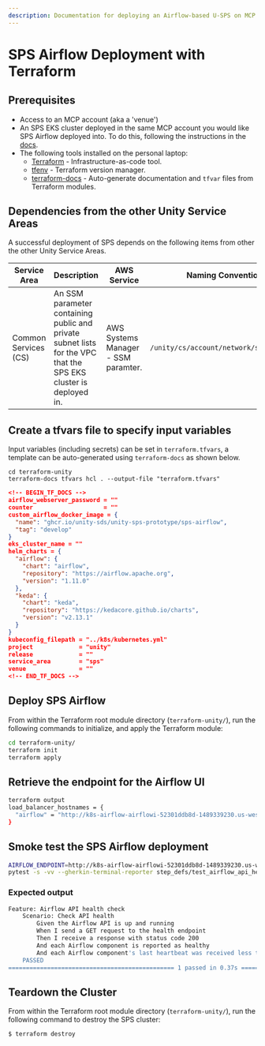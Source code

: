 ```yaml
---
description: Documentation for deploying an Airflow-based U-SPS on MCP using Terraform
---
```


# SPS Airflow Deployment with Terraform

## Prerequisites

* Access to an MCP account (aka a 'venue')
* An SPS EKS cluster deployed in the same MCP account you would like SPS Airflow deployed into. To do this, following the instructions in the [docs](sps-cluster-provisioning-with-terraform.md).
* The following tools installed on the personal laptop:
  * [Terraform](https://learn.hashicorp.com/tutorials/terraform/install-cli) - Infrastructure-as-code tool.
  * [tfenv](https://github.com/tfutils/tfenv) - Terraform version manager.
  * [terraform-docs](https://github.com/terraform-docs/terraform-docs) - Auto-generate documentation and `tfvar` files from Terraform modules.

## Dependencies from the other Unity Service Areas

A successful deployment of SPS depends on the following items from other the other Unity Service Areas.

<table><thead><tr><th width="139">Service Area</th><th width="262">Description</th><th width="142">AWS Service</th><th>Naming Convention</th></tr></thead><tbody><tr><td>Common Services (CS)</td><td>An SSM parameter containing public and private subnet lists for the VPC that the SPS EKS cluster is deployed in.</td><td>AWS Systems Manager - SSM paramter.</td><td><code>/unity/cs/account/network/subnet_list</code></td></tr></tbody></table>

## Create a tfvars file to specify input variables

Input variables (including secrets) can be set in `terraform.tfvars`, a template can be auto-generated using `terraform-docs` as shown below.

```shell
cd terraform-unity
terraform-docs tfvars hcl . --output-file "terraform.tfvars"
```

```json
<!-- BEGIN_TF_DOCS -->
airflow_webserver_password = ""
counter                    = ""
custom_airflow_docker_image = {
  "name": "ghcr.io/unity-sds/unity-sps-prototype/sps-airflow",
  "tag": "develop"
}
eks_cluster_name = ""
helm_charts = {
  "airflow": {
    "chart": "airflow",
    "repository": "https://airflow.apache.org",
    "version": "1.11.0"
  },
  "keda": {
    "chart": "keda",
    "repository": "https://kedacore.github.io/charts",
    "version": "v2.13.1"
  }
}
kubeconfig_filepath = "../k8s/kubernetes.yml"
project             = "unity"
release             = ""
service_area        = "sps"
venue               = ""
<!-- END_TF_DOCS -->
```

## Deploy SPS Airflow

From within the Terraform root module directory (`terraform-unity/`), run the following commands to initialize, and apply the Terraform module:

```bash
cd terraform-unity/
terraform init
terraform apply
```

## Retrieve the endpoint for the Airflow UI

```bash
terraform output
load_balancer_hostnames = {
  "airflow" = "http://k8s-airflow-airflowi-52301ddb8d-1489339230.us-west-2.elb.amazonaws.com:5000"
}
```

## Smoke test the SPS Airflow deployment

```bash
AIRFLOW_ENDPOINT=http://k8s-airflow-airflowi-52301ddb8d-1489339230.us-west-2.elb.amazonaws.com:5000
pytest -s -vv --gherkin-terminal-reporter step_defs/test_airflow_api_health.py --airflow-endpoint $AIRFLOW_ENDPOINT
```

### Expected output

```bash
Feature: Airflow API health check
    Scenario: Check API health
        Given the Airflow API is up and running
        When I send a GET request to the health endpoint
        Then I receive a response with status code 200
        And each Airflow component is reported as healthy
        And each Airflow component's last heartbeat was received less than 30 seconds ago
    PASSED
=============================================== 1 passed in 0.37s ===============================================
```

## Teardown the Cluster

From within the Terraform root module directory (`terraform-unity/`), run the following command to destroy the SPS cluster:

```
$ terraform destroy
```

